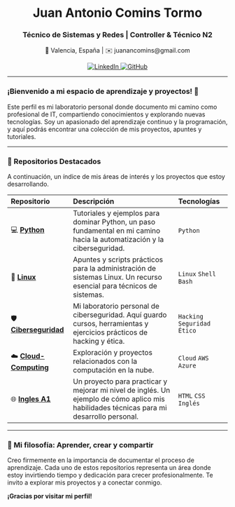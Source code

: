 <div align="center">
  <h1>Juan Antonio Comins Tormo</h1>
  <h3>Técnico de Sistemas y Redes | Controller & Técnico N2</h3>
  
  <p>
    📍 Valencia, España | ✉️ juanancomins@gmail.com
  </p>

  <p>
    <a href="https://www.linkedin.com/in/juan-comins-9222aa212/" target="_blank">
      <img src="https://img.shields.io/badge/LinkedIn-0077B5?style=for-the-badge&logo=linkedin&logoColor=white" alt="LinkedIn">
    </a>
    <a href="https://github.com/juanantoniocomins" target="_blank">
      <img src="https://img.shields.io/badge/GitHub-100000?style=for-the-badge&logo=github&logoColor=white" alt="GitHub">
    </a>
  </p>
</div>

---

### ¡Bienvenido a mi espacio de aprendizaje y proyectos! 🚀

Este perfil es mi laboratorio personal donde documento mi camino como profesional de IT, compartiendo conocimientos y explorando nuevas tecnologías. Soy un apasionado del aprendizaje continuo y la programación, y aquí podrás encontrar una colección de mis proyectos, apuntes y tutoriales.

---

### 📂 Repositorios Destacados

A continuación, un índice de mis áreas de interés y los proyectos que estoy desarrollando.

| Repositorio | Descripción | Tecnologías |
| :------------------------------------------------------ | :----------------------------------------------------------------------------------------------------------------------------------------------------------------------------------------------------------------------------------------------------------- | :------------------------------------------------------ |
| 💻 **[Python](https://github.com/juanantoniocomins/python)** | Tutoriales y ejemplos para dominar Python, un paso fundamental en mi camino hacia la automatización y la ciberseguridad. | `Python` |
| 🐧 **[Linux](https://github.com/juanantoniocomins/linux)** | Apuntes y scripts prácticos para la administración de sistemas Linux. Un recurso esencial para técnicos de sistemas. | `Linux` `Shell` `Bash` |
| 🛡️ **[Ciberseguridad](https://github.com/juanantoniocomins/ciberseguridad)** | Mi laboratorio personal de ciberseguridad. Aquí guardo cursos, herramientas y ejercicios prácticos de hacking y ética. | `Hacking` `Seguridad` `Ético` |
| ☁️ **[Cloud-Computing](https://github.com/juanantoniocomins/cloud-computing)** | Exploración y proyectos relacionados con la computación en la nube. | `Cloud` `AWS` `Azure` |
| 🌐 **[Ingles A1](https://github.com/juanantoniocomins/miweb-Ingles-A1)** | Un proyecto para practicar y mejorar mi nivel de inglés. Un ejemplo de cómo aplico mis habilidades técnicas para mi desarrollo personal. | `HTML` `CSS` `Inglés` |

---

### 🌱 Mi filosofía: Aprender, crear y compartir

Creo firmemente en la importancia de documentar el proceso de aprendizaje. Cada uno de estos repositorios representa un área donde estoy invirtiendo tiempo y dedicación para crecer profesionalmente. Te invito a explorar mis proyectos y a conectar conmigo.

**¡Gracias por visitar mi perfil!**
